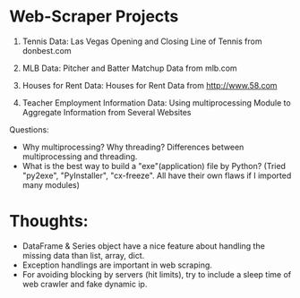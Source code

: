 # Web-Scraper Projects

1. Tennis Data:
Las Vegas Opening and Closing Line of Tennis from donbest.com

2. MLB Data:
Pitcher and Batter Matchup Data from mlb.com

2. Houses for Rent Data:
Houses for Rent Data from http://www.58.com

4. Teacher Employment Information Data: 
Using multiprocessing Module to Aggregate Information from Several Websites


Questions:
* Why multiprocessing? Why threading? Differences between multiprocessing and threading.
* What is the best way to build a "exe"(application) file by Python? (Tried "py2exe", "PyInstaller", "cx-freeze". All have their own flaws if I imported many modules)

# Thoughts:
* DataFrame & Series object have a nice feature about handling the missing data than list, array, dict.
* Exception handlings are important in web scraping.
* For avoiding blocking by servers (hit limits), try to include a sleep time of web crawler and fake dynamic ip. 
